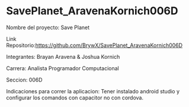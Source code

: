 # SavePlanet_AravenaKornich006D

Nombre del proyecto: Save Planet

Link Repositorio:https://github.com/BrywX/SavePlanet_AravenaKornich006D

Integrantes: Brayan Aravena & Joshua Kornich

Carrera: Analista Programador Computacional

Seccion: 006D

Indicaciones para correr la aplicacion: Tener instalado android studio y configurar los comandos con capacitor no con cordova.
